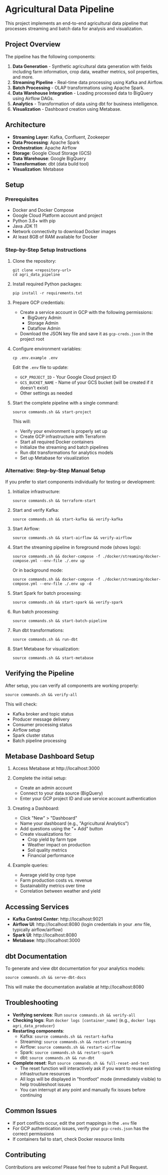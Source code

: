 # Agricultural Data Pipeline

This project implements an end-to-end agricultural data pipeline that processes streaming and batch data for analysis and visualization.

## Project Overview

The pipeline has the following components:

1. **Data Generation** - Synthetic agricultural data generation with fields including farm information, crop data, weather metrics, soil properties, and more.
2. **Streaming Pipeline** - Real-time data processing using Kafka and Airflow.
3. **Batch Processing** - OLAP transformations using Apache Spark.
4. **Data Warehouse Integration** - Loading processed data to BigQuery using Airflow DAGs.
5. **Analytics** - Transformation of data using dbt for business intelligence.
6. **Visualization** - Dashboard creation using Metabase.

## Architecture

- **Streaming Layer**: Kafka, Confluent, Zookeeper
- **Data Processing**: Apache Spark
- **Orchestration**: Apache Airflow
- **Storage**: Google Cloud Storage (GCS)
- **Data Warehouse**: Google BigQuery
- **Transformation**: dbt (data build tool)
- **Visualization**: Metabase

## Setup

### Prerequisites

- Docker and Docker Compose
- Google Cloud Platform account and project
- Python 3.8+ with pip
- Java JDK 11
- Network connectivity to download Docker images
- At least 8GB of RAM available for Docker

### Step-by-Step Setup Instructions

1. Clone the repository:
   ```
   git clone <repository-url>
   cd agri_data_pipeline
   ```

2. Install required Python packages:
   ```
   pip install -r requirements.txt
   ```

3. Prepare GCP credentials:
   - Create a service account in GCP with the following permissions:
     - BigQuery Admin
     - Storage Admin
     - Dataflow Admin
   - Download the JSON key file and save it as `gcp-creds.json` in the project root

4. Configure environment variables:
   ```
   cp .env.example .env
   ```
   Edit the `.env` file to update:
   - `GCP_PROJECT_ID` - Your Google Cloud project ID
   - `GCS_BUCKET_NAME` - Name of your GCS bucket (will be created if it doesn't exist)
   - Other settings as needed

5. Start the complete pipeline with a single command:
   ```
   source commands.sh && start-project
   ```
   This will:
   - Verify your environment is properly set up
   - Create GCP infrastructure with Terraform
   - Start all required Docker containers
   - Initialize the streaming and batch pipelines
   - Run dbt transformations for analytics models
   - Set up Metabase for visualization

### Alternative: Step-by-Step Manual Setup

If you prefer to start components individually for testing or development:

1. Initialize infrastructure:
   ```
   source commands.sh && terraform-start
   ```

2. Start and verify Kafka:
   ```
   source commands.sh && start-kafka && verify-kafka
   ```

3. Start Airflow:
   ```
   source commands.sh && start-airflow && verify-airflow
   ```

4. Start the streaming pipeline in foreground mode (shows logs):
   ```
   source commands.sh && docker-compose -f ./docker/streaming/docker-compose.yml --env-file ./.env up
   ```
   Or in background mode:
   ```
   source commands.sh && docker-compose -f ./docker/streaming/docker-compose.yml --env-file ./.env up -d
   ```

5. Start Spark for batch processing:
   ```
   source commands.sh && start-spark && verify-spark
   ```

6. Run batch processing:
   ```
   source commands.sh && start-batch-pipeline
   ```

7. Run dbt transformations:
   ```
   source commands.sh && run-dbt
   ```

8. Start Metabase for visualization:
   ```
   source commands.sh && start-metabase
   ```

## Verifying the Pipeline

After setup, you can verify all components are working properly:

```
source commands.sh && verify-all
```

This will check:
- Kafka broker and topic status
- Producer message delivery
- Consumer processing status
- Airflow setup
- Spark cluster status
- Batch pipeline processing

## Metabase Dashboard Setup

1. Access Metabase at http://localhost:3000
2. Complete the initial setup:
   - Create an admin account
   - Connect to your data source (BigQuery)
   - Enter your GCP project ID and use service account authentication

3. Creating a Dashboard:
   - Click "New" > "Dashboard"
   - Name your dashboard (e.g., "Agricultural Analytics")
   - Add questions using the "+ Add" button
   - Create visualizations for:
     - Crop yield by farm type
     - Weather impact on production
     - Soil quality metrics
     - Financial performance

4. Example queries:
   - Average yield by crop type
   - Farm production costs vs. revenue
   - Sustainability metrics over time
   - Correlation between weather and yield

## Accessing Services

- **Kafka Control Center**: http://localhost:9021
- **Airflow UI**: http://localhost:8080 (login credentials in your .env file, typically airflow/airflow)
- **Spark UI**: http://localhost:8080
- **Metabase**: http://localhost:3000

## dbt Documentation

To generate and view dbt documentation for your analytics models:

```
source commands.sh && serve-dbt-docs
```

This will make the documentation available at http://localhost:8080

## Troubleshooting

- **Verifying services**: Run `source commands.sh && verify-all`
- **Checking logs**: Run `docker logs [container_name]` (e.g., `docker logs agri_data_producer`)
- **Restarting components**:
  - Kafka: `source commands.sh && restart-kafka`
  - Streaming: `source commands.sh && restart-streaming`
  - Airflow: `source commands.sh && restart-airflow`
  - Spark: `source commands.sh && restart-spark`
  - dbt: `source commands.sh && run-dbt`
- **Complete reset**: Run `source commands.sh && full-reset-and-test`
  - The reset function will interactively ask if you want to reuse existing infrastructure resources
  - All logs will be displayed in "frontfoot" mode (immediately visible) to help troubleshoot issues
  - You can interrupt at any point and manually fix issues before continuing

## Common Issues

- If port conflicts occur, edit the port mappings in the `.env` file
- For GCP authentication issues, verify your `gcp-creds.json` has the correct permissions
- If containers fail to start, check Docker resource limits

## Contributing

Contributions are welcome! Please feel free to submit a Pull Request. 